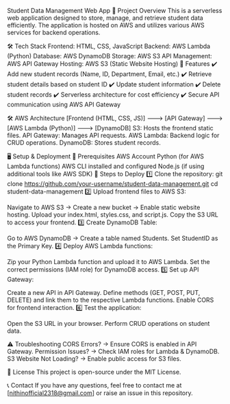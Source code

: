 Student Data Management Web App
📌 Project Overview
This is a serverless web application designed to store, manage, and retrieve student data efficiently. The application is hosted on AWS and utilizes various AWS services for backend operations.

🛠️ Tech Stack
Frontend: HTML, CSS, JavaScript
Backend: AWS Lambda (Python)
Database: AWS DynamoDB
Storage: AWS S3
API Management: AWS API Gateway
Hosting: AWS S3 (Static Website Hosting)
🚀 Features
✔️ Add new student records (Name, ID, Department, Email, etc.)
✔️ Retrieve student details based on student ID
✔️ Update student information
✔️ Delete student records
✔️ Serverless architecture for cost efficiency
✔️ Secure API communication using AWS API Gateway

🛠️ AWS Architecture
[Frontend (HTML, CSS, JS)] ---> [API Gateway] ---> [AWS Lambda (Python)] ---> [DynamoDB]
S3: Hosts the frontend static files.
API Gateway: Manages API requests.
AWS Lambda: Backend logic for CRUD operations.
DynamoDB: Stores student records.

🖥️ Setup & Deployment
🔹 Prerequisites
AWS Account
Python (for AWS Lambda functions)
AWS CLI installed and configured
Node.js (if using additional tools like AWS SDK)
🔹 Steps to Deploy
1️⃣ Clone the repository:
git clone https://github.com/your-username/student-data-management.git
cd student-data-management
2️⃣ Upload frontend files to AWS S3:

Navigate to AWS S3 → Create a new bucket → Enable static website hosting.
Upload your index.html, styles.css, and script.js.
Copy the S3 URL to access your frontend.
3️⃣ Create DynamoDB Table:

Go to AWS DynamoDB → Create a table named Students.
Set StudentID as the Primary Key.
4️⃣ Deploy AWS Lambda functions:

Zip your Python Lambda function and upload it to AWS Lambda.
Set the correct permissions (IAM role) for DynamoDB access.
5️⃣ Set up API Gateway:

Create a new API in API Gateway.
Define methods (GET, POST, PUT, DELETE) and link them to the respective Lambda functions.
Enable CORS for frontend interaction.
6️⃣ Test the application:

Open the S3 URL in your browser.
Perform CRUD operations on student data.

⚠️ Troubleshooting
CORS Errors? → Ensure CORS is enabled in API Gateway.
Permission Issues? → Check IAM roles for Lambda & DynamoDB.
S3 Website Not Loading? → Enable public access for S3 files.

📜 License
This project is open-source under the MIT License.

📞 Contact
If you have any questions, feel free to contact me at [nithinofficial2318@gmail.com] or raise an issue in this repository.










